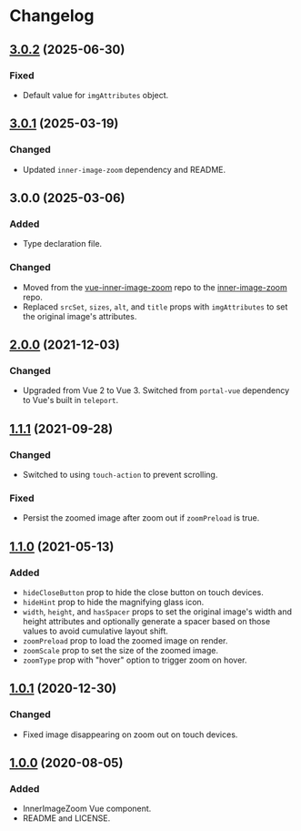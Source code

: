 # Changelog

## [3.0.2](https://github.com/laurenashpole/inner-image-zoom/compare/vue-inner-image-zoom@3.0.1...vue-inner-image-zoom@3.0.2) (2025-06-30)

### Fixed

- Default value for `imgAttributes` object.

## [3.0.1](https://github.com/laurenashpole/inner-image-zoom/compare/vue-inner-image-zoom@3.0.0...vue-inner-image-zoom@3.0.1) (2025-03-19)

### Changed

- Updated `inner-image-zoom` dependency and README.

## 3.0.0 (2025-03-06)

### Added

- Type declaration file.

### Changed

- Moved from the [vue-inner-image-zoom](https://github.com/laurenashpole/vue-inner-image-zoom) repo to the [inner-image-zoom](https://github.com/laurenashpole/inner-image-zoom) repo.
- Replaced `srcSet`, `sizes`, `alt`, and `title` props with `imgAttributes` to set the original image's attributes.

## [2.0.0](https://github.com/laurenashpole/vue-inner-image-zoom/compare/v1.1.1...v2.0.0) (2021-12-03)

### Changed

- Upgraded from Vue 2 to Vue 3. Switched from `portal-vue` dependency to Vue's built in `teleport`.

## [1.1.1](https://github.com/laurenashpole/vue-inner-image-zoom/compare/v1.1.0...v1.1.1) (2021-09-28)

### Changed

- Switched to using `touch-action` to prevent scrolling.

### Fixed

- Persist the zoomed image after zoom out if `zoomPreload` is true.

## [1.1.0](https://github.com/laurenashpole/vue-inner-image-zoom/compare/v1.0.1...v1.1.0) (2021-05-13)

### Added

- `hideCloseButton` prop to hide the close button on touch devices.
- `hideHint` prop to hide the magnifying glass icon.
- `width`, `height`, and `hasSpacer` props to set the original image's width and height attributes and optionally generate a spacer based on those values to avoid cumulative layout shift. 
- `zoomPreload` prop to load the zoomed image on render.
- `zoomScale` prop to set the size of the zoomed image.
- `zoomType` prop with "hover" option to trigger zoom on hover.

## [1.0.1](https://github.com/laurenashpole/vue-inner-image-zoom/compare/v1.0.0...v1.0.1) (2020-12-30)

### Changed

- Fixed image disappearing on zoom out on touch devices.

## [1.0.0](https://github.com/laurenashpole/vue-inner-image-zoom/compare/652d3d06559d26ec912829c2a28a82274879c7b7...v1.0.0) (2020-08-05)

### Added

- InnerImageZoom Vue component.
- README and LICENSE.
